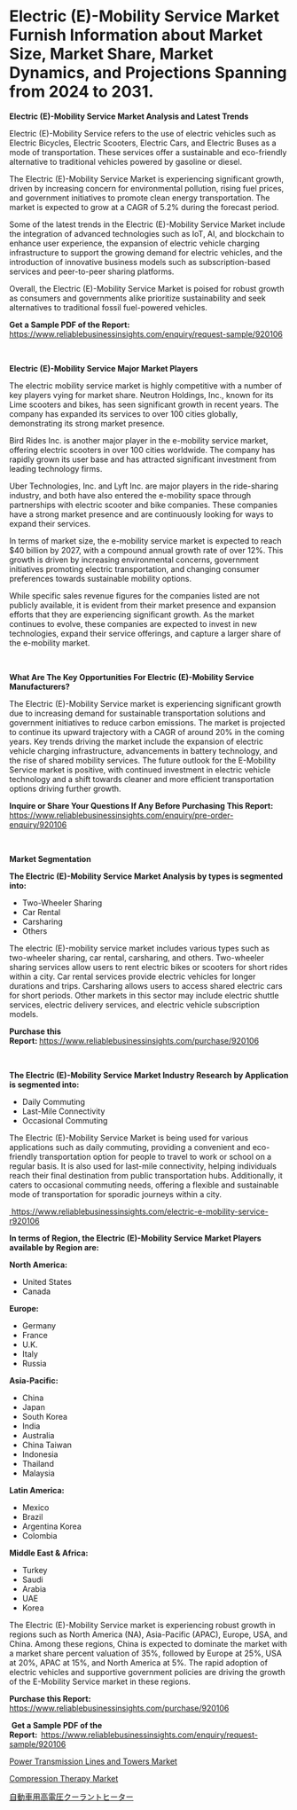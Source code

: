 <p><h1>Electric (E)-Mobility Service Market Furnish Information about Market Size, Market Share, Market Dynamics, and Projections Spanning from 2024 to 2031.</h1></p><p><strong>Electric (E)-Mobility Service Market Analysis and Latest Trends</strong></p>
<p><p>Electric (E)-Mobility Service refers to the use of electric vehicles such as Electric Bicycles, Electric Scooters, Electric Cars, and Electric Buses as a mode of transportation. These services offer a sustainable and eco-friendly alternative to traditional vehicles powered by gasoline or diesel.</p><p>The Electric (E)-Mobility Service Market is experiencing significant growth, driven by increasing concern for environmental pollution, rising fuel prices, and government initiatives to promote clean energy transportation. The market is expected to grow at a CAGR of 5.2% during the forecast period.</p><p>Some of the latest trends in the Electric (E)-Mobility Service Market include the integration of advanced technologies such as IoT, AI, and blockchain to enhance user experience, the expansion of electric vehicle charging infrastructure to support the growing demand for electric vehicles, and the introduction of innovative business models such as subscription-based services and peer-to-peer sharing platforms.</p><p>Overall, the Electric (E)-Mobility Service Market is poised for robust growth as consumers and governments alike prioritize sustainability and seek alternatives to traditional fossil fuel-powered vehicles.</p></p>
<p><strong>Get a Sample PDF of the Report:&nbsp;</strong> <a href="https://www.reliablebusinessinsights.com/enquiry/request-sample/920106">https://www.reliablebusinessinsights.com/enquiry/request-sample/920106</a></p>
<p>&nbsp;</p>
<p><strong>Electric (E)-Mobility Service Major Market Players</strong></p>
<p><p>The electric mobility service market is highly competitive with a number of key players vying for market share. Neutron Holdings, Inc., known for its Lime scooters and bikes, has seen significant growth in recent years. The company has expanded its services to over 100 cities globally, demonstrating its strong market presence.</p><p>Bird Rides Inc. is another major player in the e-mobility service market, offering electric scooters in over 100 cities worldwide. The company has rapidly grown its user base and has attracted significant investment from leading technology firms.</p><p>Uber Technologies, Inc. and Lyft Inc. are major players in the ride-sharing industry, and both have also entered the e-mobility space through partnerships with electric scooter and bike companies. These companies have a strong market presence and are continuously looking for ways to expand their services.</p><p>In terms of market size, the e-mobility service market is expected to reach $40 billion by 2027, with a compound annual growth rate of over 12%. This growth is driven by increasing environmental concerns, government initiatives promoting electric transportation, and changing consumer preferences towards sustainable mobility options.</p><p>While specific sales revenue figures for the companies listed are not publicly available, it is evident from their market presence and expansion efforts that they are experiencing significant growth. As the market continues to evolve, these companies are expected to invest in new technologies, expand their service offerings, and capture a larger share of the e-mobility market.</p></p>
<p>&nbsp;</p>
<p><strong>What Are The Key Opportunities For Electric (E)-Mobility Service Manufacturers?</strong></p>
<p><p>The Electric (E)-Mobility Service market is experiencing significant growth due to increasing demand for sustainable transportation solutions and government initiatives to reduce carbon emissions. The market is projected to continue its upward trajectory with a CAGR of around 20% in the coming years. Key trends driving the market include the expansion of electric vehicle charging infrastructure, advancements in battery technology, and the rise of shared mobility services. The future outlook for the E-Mobility Service market is positive, with continued investment in electric vehicle technology and a shift towards cleaner and more efficient transportation options driving further growth.</p></p>
<p><strong>Inquire or Share Your Questions If Any Before Purchasing This Report:</strong> <a href="https://www.reliablebusinessinsights.com/enquiry/pre-order-enquiry/920106">https://www.reliablebusinessinsights.com/enquiry/pre-order-enquiry/920106</a></p>
<p>&nbsp;</p>
<p><strong>Market Segmentation</strong></p>
<p><strong>The Electric (E)-Mobility Service Market Analysis by types is segmented into:</strong></p>
<p><ul><li>Two-Wheeler Sharing</li><li>Car Rental</li><li>Carsharing</li><li>Others</li></ul></p>
<p><p>The electric (E)-mobility service market includes various types such as two-wheeler sharing, car rental, carsharing, and others. Two-wheeler sharing services allow users to rent electric bikes or scooters for short rides within a city. Car rental services provide electric vehicles for longer durations and trips. Carsharing allows users to access shared electric cars for short periods. Other markets in this sector may include electric shuttle services, electric delivery services, and electric vehicle subscription models.</p></p>
<p><strong>Purchase this Report:&nbsp;</strong><a href="https://www.reliablebusinessinsights.com/purchase/920106">https://www.reliablebusinessinsights.com/purchase/920106</a></p>
<p>&nbsp;</p>
<p><strong>The Electric (E)-Mobility Service Market Industry Research by Application is segmented into:</strong></p>
<p><ul><li>Daily Commuting</li><li>Last-Mile Connectivity</li><li>Occasional Commuting</li></ul></p>
<p><p>The Electric (E)-Mobility Service Market is being used for various applications such as daily commuting, providing a convenient and eco-friendly transportation option for people to travel to work or school on a regular basis. It is also used for last-mile connectivity, helping individuals reach their final destination from public transportation hubs. Additionally, it caters to occasional commuting needs, offering a flexible and sustainable mode of transportation for sporadic journeys within a city.</p></p>
<p><a href="https://www.reliablebusinessinsights.com/electric-e-mobility-service-r920106">&nbsp;https://www.reliablebusinessinsights.com/electric-e-mobility-service-r920106</a></p>
<p><strong>In terms of Region, the Electric (E)-Mobility Service Market Players available by Region are:</strong></p>
<p>
    <p> <strong> North America: </strong>
        <ul>
            <li>United States</li>
            <li>Canada</li>
        </ul>
        </p> 
    <p> <strong> Europe: </strong>
        <ul>
            <li>Germany</li>
            <li>France</li>
            <li>U.K.</li>
            <li>Italy</li>
            <li>Russia</li>
        </ul>
        </p> 
    <p> <strong> Asia-Pacific: </strong>
        <ul>
            <li>China</li>
            <li>Japan</li>
            <li>South Korea</li>
            <li>India</li>
            <li>Australia</li>
            <li>China Taiwan</li>
            <li>Indonesia</li>
            <li>Thailand</li>
            <li>Malaysia</li>
        </ul>
        </p> 
    <p> <strong> Latin America: </strong>
        <ul>
            <li>Mexico</li>
            <li>Brazil</li>
            <li>Argentina Korea</li>
            <li>Colombia</li>
        </ul>
        </p> 
    <p> <strong> Middle East & Africa: </strong>
        <ul>
            <li>Turkey</li>
            <li>Saudi</li>
            <li>Arabia</li>
            <li>UAE</li>
            <li>Korea</li>
        </ul>
    </p>
    </p>
<p><p>The Electric (E)-Mobility Service market is experiencing robust growth in regions such as North America (NA), Asia-Pacific (APAC), Europe, USA, and China. Among these regions, China is expected to dominate the market with a market share percent valuation of 35%, followed by Europe at 25%, USA at 20%, APAC at 15%, and North America at 5%. The rapid adoption of electric vehicles and supportive government policies are driving the growth of the E-Mobility Service market in these regions.</p></p>
<p><strong>Purchase this Report: </strong><a href="https://www.reliablebusinessinsights.com/purchase/920106">https://www.reliablebusinessinsights.com/purchase/920106</a></p>
<p>&nbsp;<strong>Get a Sample PDF of the Report:&nbsp;&nbsp;</strong><a href="https://www.reliablebusinessinsights.com/enquiry/request-sample/920106">https://www.reliablebusinessinsights.com/enquiry/request-sample/920106</a></p>
<p><strong></strong></p>
<p><p><a href="https://github.com/gladysalidde/Market-Research-Report-List-2/blob/main/power-transmission-lines-and-towers-market.md">Power Transmission Lines and Towers Market</a></p><p><a href="https://github.com/dimitrishawkinswaynenp91rgz/Market-Research-Report-List-3/blob/main/compression-therapy-market.md">Compression Therapy Market</a></p><p><a href="https://github.com/FredaJerde/Market-Research-Report-List-1/blob/main/1628911181931.md">自動車用高電圧クーラントヒーター</a></p></p>